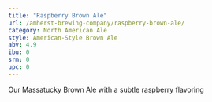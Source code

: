 ```yaml
---
title: "Raspberry Brown Ale"
url: /amherst-brewing-company/raspberry-brown-ale/
category: North American Ale
style: American-Style Brown Ale
abv: 4.9
ibu: 0
srm: 0
upc: 0
---
```

Our Massatucky Brown Ale with a subtle raspberry flavoring
